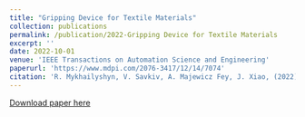 ```yaml
---
title: "Gripping Device for Textile Materials"
collection: publications
permalink: /publication/2022-Gripping Device for Textile Materials
excerpt: ''
date: 2022-10-01
venue: 'IEEE Transactions on Automation Science and Engineering'
paperurl: 'https://www.mdpi.com/2076-3417/12/14/7074'
citation: 'R. Mykhailyshyn, V. Savkiv, A. Majewicz Fey, J. Xiao, (2022). &quot;Gripping Device for Textile Materials.&quot; <i>IEEE Transactions on Automation Science and Engineering</i>. __, __. https://doi.org/10.1109/TASE.2022.3208796.'
---
```

[Download paper here](https://doi.org/10.1109/TASE.2022.3208796)

